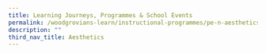 ```yaml
---
title: Learning Journeys, Programmes & School Events
permalink: /woodgrovians-learn/instructional-programmes/pe-n-aesthetics/aesthetics/lj-programmes-school-events
description: ""
third_nav_title: Aesthetics
---
```

